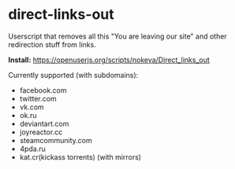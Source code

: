 # direct-links-out
Userscript that removes all this "You are leaving our site" and other redirection stuff from links.

__Install:__ https://openuserjs.org/scripts/nokeya/Direct_links_out

Currently supported (with subdomains):  
- facebook.com
- twitter.com
- vk.com
- ok.ru
- deviantart.com
- joyreactor.cc
- steamcommunity.com
- 4pda.ru
- kat.cr(kickass torrents) (with mirrors)
